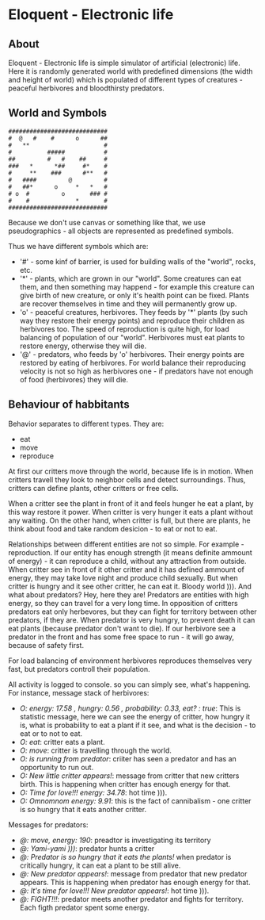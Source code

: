 # Eloquent - Electronic life

## About

Eloquent - Electronic life is simple simulator of artificial (electronic) life.
Here it is randomly generated world with predefined dimensions (the width and
height of world) which is populated of different types of creatures - peaceful
herbivores and bloodthirsty predators.

## World and Symbols

    ############################
    #  @   #    #      o      ##
    #   **                     #
    #          #####           #
    ##         #   #    ##     #
    ###   *      *##     #*    #
    #     **    ###      #**   #
    #   ####         @         #
    #   ##*      o     *   *   #
    # o  #         o       ### #
    #    #             *       #
    ############################

Because we don't use canvas or something like that, we use pseudographics - all
objects are represented as predefined symbols.


Thus we have different symbols which are:
* '#' - some kinf of barrier, is used for building walls of the "world", rocks,
etc.
* '*' - plants, which are grown in our "world". Some creatures can eat them, and
 then something may happend - for example this creature can give birth of new
 creature, or only it's health point can be fixed. Plants are recover themselves
 in time and they will permanently grow up.
* 'o' - peaceful creatures, herbivores. They feeds by '*' plants (by such way
they restore their energy points) and reproduce their children as herbivores
too. The speed of reproduction is quite high, for load balancing of population
of our "world". Herbivores must eat plants to restore energy, otherwise they
will die.
* '@' - predators, who feeds by 'o' herbivores. Their energy points are restored
by eating of herbivores. For world balance their reproducing velocity is not so
high as herbivores one - if predators have not enough of food (herbivores) they
will die.

## Behaviour of habbitants
Behavior separates to different types. They are:
* eat
* move
* reproduce


At first our critters move through the world, because life is in motion. When
critters travell they look to neighbor cells and detect surroundings. Thus,
critters can define plants, other critters or free cells.


When a critter see the plant in front of it and feels hunger he eat a plant, by
this way restore it power. When critter is very hunger it eats a plant without
any waiting. On the other hand, when critter is full, but there are plants, he
think about food and take random desicion - to eat or not to eat.


Relationships between different entities are not so simple. For example -
reproduction. If our entity has enough strength (it means definite ammount of
energy) - it can reproduce a child, without any attraction from outside. When
critter see in front of it other critter and it has defined ammount of energy,
they may take love night and produce child sexually. But when critter is
hungry and it see other critter, he can eat it. Bloody world ))). And what about
predators? Hey, here they are! Predators are entities with high energy, so they
can travel for a very long time. In opposition of critters predators eat only
herbevores, but they can fight for territory between other predators, if they
are. When predator is very hungry, to prevent death it can eat plants (because
predator don't want to die). If our herbivore see a predator in the front and
has some free space to run - it will go away, because of safety first.


For load balancing of environment herbivores reproduces themselves very fast,
but predators controll their population.


All activity is logged to console. so you can simply see, what's happening. For
instance, message stack of herbivores:
* *O: energy: 17.58 , hungry: 0.56 , probability: 0.33, eat? : true*: This is
statistic message, here we can see the energy of critter, how hungry it is,
what is probability to eat a plant if it see, and what is the decision - to eat
or to not to eat.
* *O: eat*: critter eats a plant.
* *O: move*: critter is travelling through the world.
* *O: is running from predator*: criiter has seen a predator and has an
opportunity to run out.
* *O: New little critter appears!*: message from critter that new critters
birth. This is happening when critter has enough energy for that.
* *O: Time for love!!! energy: 34.78*: hot time ))).
* *O: Omnomnom energy: 9.91*: this is the fact of cannibalism - one critter is
so hungry that it eats another critter.


Messages for predators:
* *@: move, energy: 190*: preadtor is investigating its territory
* *@: Yami-yami )))*: predator hunts a critter
* *@: Predator is so hungry that it eats the plants!* when predator is
critically hungry, it can eat a plant to be still alive.
* *@: New predator appears!*: message from predator that new predator appears.
This is happening when predator has enough energy for that.
* *@: It's time for love!!! New predator appears!*: hot time ))).
* *@: FIGHT!!!*: predator meets another predator and fights for territory. Each
figth predator spent some energy.
